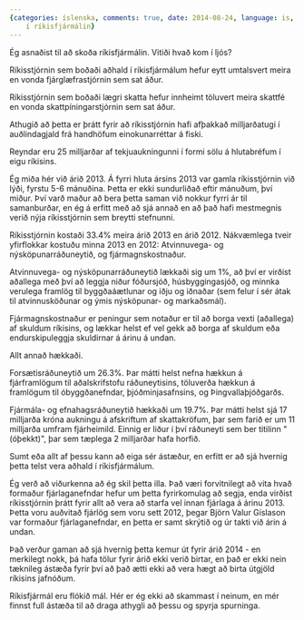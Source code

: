 ```yaml
---
{categories: íslenska, comments: true, date: 2014-08-24, language: is, title: Gluggað
    í ríkisfjármálin}
---
```


Ég asnaðist til að skoða ríkisfjármálin. Vitiði hvað kom í ljós? 

Ríkisstjórnin sem boðaði aðhald í ríkisfjármálum hefur eytt umtalsvert meira en vonda fjárglæfrastjórnin sem sat áður. 

Ríkisstjórnin sem boðaði lægri skatta hefur innheimt töluvert meira skattfé en vonda skattpíningarstjórnin sem sat áður.

Athugið að þetta er þrátt fyrir að ríkisstjórnin hafi afþakkað milljarðatugi í auðlindagjald frá handhöfum einokunarréttar á fiski.

Reyndar eru 25 milljarðar af tekjuaukningunni í formi sölu á hlutabréfum í eigu ríkisins.

Ég miða hér við árið 2013. Á fyrri hluta ársins 2013 var gamla ríkisstjórnin við lýði, fyrstu 5-6 mánuðina. Þetta er ekki sundurliðað eftir mánuðum, því miður. Því varð maður að bera þetta saman við nokkur fyrri ár til samanburðar, en ég á erfitt með að sjá annað en að það hafi mestmegnis verið nýja ríkisstjórnin sem breytti stefnunni.

Ríkisstjórnin kostaði 33.4% meira árið 2013 en árið 2012. Nákvæmlega tveir yfirflokkar kostuðu minna 2013 en 2012: Atvinnuvega- og nýsköpunarráðuneytið, og fjármagnskostnaður. 

Atvinnuvega- og nýsköpunarráðuneytið lækkaði sig um 1%, að því er virðist aðallega með því að leggja niður fóðursjóð, húsbyggingasjóð, og minnka verulega framlög til byggðaáætlunar og iðju og iðnaðar (sem felur í sér átak til atvinnusköðunar og ýmis nýsköpunar- og markaðsmál).

Fjármagnskostnaður er peningur sem notaður er til að borga vexti (aðallega) af skuldum ríkisins, og lækkar helst ef vel gekk að borga af skuldum eða endurskipuleggja skuldirnar á árinu á undan.

Allt annað hækkaði. 

Forsætisráðuneytið um 26.3%. Þar mátti helst nefna hækkun á fjárframlögum til aðalskrifstofu ráðuneytisins, töluverða hækkun á framlögum til óbyggðanefndar, þjóðminjasafnsins, og Þingvallaþjóðgarðs.

Fjármála- og efnahagsráðuneytið hækkaði um 19.7%. Þar mátti helst sjá 17 milljarða króna aukningu á afskriftum af skattakröfum, þar sem farið er um 11 milljarða umfram fjárheimild. Einnig er liður í því ráðuneyti sem ber titilinn "(óþekkt)", þar sem tæplega 2 milljarðar hafa horfið. 

Sumt eða allt af þessu kann að eiga sér ástæður, en erfitt er að sjá hvernig þetta telst vera aðhald í ríkisfjármálum.

Ég verð að viðurkenna að ég skil þetta illa. Það væri forvitnilegt að vita hvað formaður fjárlaganefndar hefur um þetta fyrirkomulag að segja, enda virðist ríkisstjórnin þrátt fyrir allt að vera að starfa vel innan fjárlaga á árinu 2013. Þetta voru auðvitað fjárlög sem voru sett 2012, þegar Björn Valur Gíslason var formaður fjárlaganefndar, en þetta er samt skrýtið og úr takti við árin á undan.

Það verður gaman að sjá hvernig þetta kemur út fyrir árið 2014 - en merkilegt nokk, þá hafa tölur fyrir árið ekki verið birtar, en það er ekki nein tæknileg ástæða fyrir því að það ætti ekki að vera hægt að birta útgjöld ríkisins jafnóðum.

Ríkisfjármál eru flókið mál. Hér er ég ekki að skammast í neinum, en mér finnst full ástæða til að draga athygli að þessu og spyrja spurninga.
